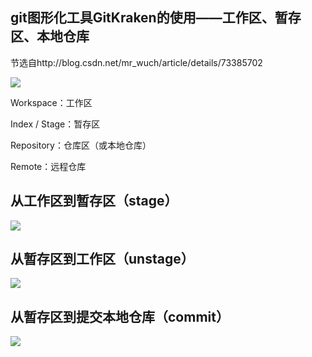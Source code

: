 ## git图形化工具GitKraken的使用——工作区、暂存区、本地仓库

节选自http://blog.csdn.net/mr_wuch/article/details/73385702

![](http://img.blog.csdn.net/20170617223822237?watermark/2/text/aHR0cDovL2Jsb2cuY3Nkbi5uZXQvbXJfd3VjaA==/font/5a6L5L2T/fontsize/400/fill/I0JBQkFCMA==/dissolve/70/gravity/SouthEast)

Workspace：工作区

Index / Stage：暂存区

Repository：仓库区（或本地仓库）

Remote：远程仓库

## 从工作区到暂存区（stage）

![](http://img.blog.csdn.net/20170615160623046?watermark/2/text/aHR0cDovL2Jsb2cuY3Nkbi5uZXQvbXJfd3VjaA==/font/5a6L5L2T/fontsize/400/fill/I0JBQkFCMA==/dissolve/70/gravity/SouthEast)

## 从暂存区到工作区（unstage）
![](http://img.blog.csdn.net/20170615164746771?watermark/2/text/aHR0cDovL2Jsb2cuY3Nkbi5uZXQvbXJfd3VjaA==/font/5a6L5L2T/fontsize/400/fill/I0JBQkFCMA==/dissolve/70/gravity/SouthEast)

## 从暂存区到提交本地仓库（commit）
![](http://img.blog.csdn.net/20170616134821458?watermark/2/text/aHR0cDovL2Jsb2cuY3Nkbi5uZXQvbXJfd3VjaA==/font/5a6L5L2T/fontsize/400/fill/I0JBQkFCMA==/dissolve/70/gravity/SouthEast)
